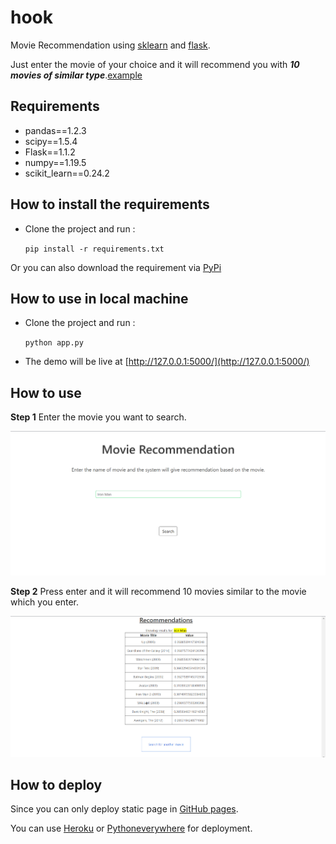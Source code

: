 # hook

Movie Recommendation using [sklearn](https://scikit-learn.org/stable/index.html) and [flask](https://flask.palletsprojects.com/en/1.1.x/).


Just enter the movie of your choice and it will recommend you with ***10 movies of similar type***.[example](https://hookmeup.herokuapp.com/)


## Requirements

- pandas==1.2.3
- scipy==1.5.4
- Flask==1.1.2
- numpy==1.19.5
- scikit_learn==0.24.2

## How to install the requirements

- Clone the project and run :

  `pip install -r requirements.txt`
  
Or you can also download the requirement via [PyPi](https://pypi.org/)

## How to use in local machine

- Clone the project and run :

  `python app.py`
  
- The demo will be live at [http://127.0.0.1:5000/](http://127.0.0.1:5000/)

## How to use

**Step 1** Enter the movie you want to search.

![Home-Page](https://github.com/MayankShrivastava17/hook/blob/main/example/home-page.png)

**Step 2** Press enter and it will recommend 10 movies similar to the movie which you enter.

![Recomendation-Page](https://github.com/MayankShrivastava17/hook/blob/main/example/recommendation-page.png)

## How to deploy

Since you can only deploy static page in [GitHub pages](https://pages.github.com/).

You can use [Heroku](https://www.heroku.com/) or [Pythoneverywhere](https://www.pythonanywhere.com/) for deployment.
